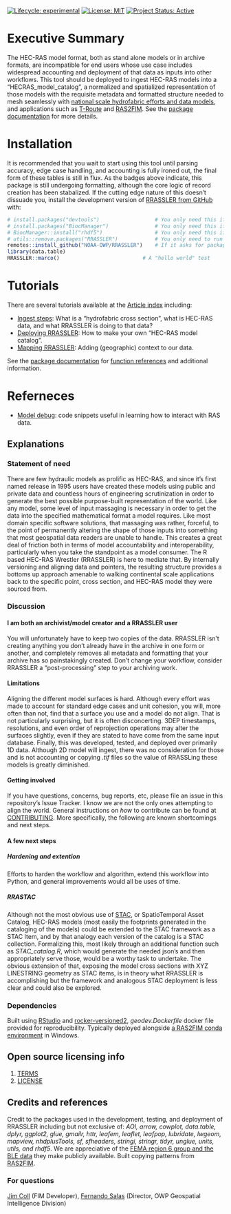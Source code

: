 
<!-- badges: start -->

[![Lifecycle:
experimental](https://img.shields.io/badge/lifecycle-experimental-orange.svg)](https://lifecycle.r-lib.org/articles/stages.html#experimental)
[![License:
MIT](https://img.shields.io/badge/License-MIT-yellow.svg)](https://choosealicense.com/licenses/mit/)
[![Project Status:
Active](https://www.repostatus.org/badges/latest/active.svg)](https://www.repostatus.org/#active)
<!-- badges: end -->

# Executive Summary

The HEC-RAS model format, both as stand alone models or in archive
formats, are incompatible for end users whose use case includes
widespread accounting and deployment of that data as inputs into other
workflows. This tool should be deployed to ingest HEC-RAS models into a
“HECRAS_model_catalog”, a normalized and spatialized representation of
those models with the requisite metadata and formatted structure needed
to mesh seamlessly with [national scale hydrofabric efforts and data
models](https://noaa-owp.github.io/hydrofabric/articles/cs_dm.html), and
applications such as [T-Route](https://github.com/NOAA-OWP/t-route) and
[RAS2FIM](https://github.com/NOAA-OWP/ras2fim). See the [package
documentation](https://NOAA-OWP.github.io/RRASSLER/) for more details.

# Installation

It is recommended that you wait to start using this tool until parsing
accuracy, edge case handling, and accounting is fully ironed out, the
final form of these tables is still in flux. As the badges above
indicate, this package is still undergoing formatting, although the core
logic of record creation has been stabalized. If the cutting edge nature
of this doesn’t dissuade you, install the development version of
[RRASSLER from GitHub](https://github.com/NOAA-OWP/RRASSLER) with:

``` r
# install.packages("devtools")                  # You only need this if this is your very first time opening RStudio
# install.packages("BiocManager")               # You only need this if this is your very first time opening RStudio
# BiocManager::install("rhdf5")                 # You only need this if this is your very first time opening RStudio
# utils::remove.packages("RRASSLER")            # You only need to run this if you have a previous install and need to wipe it
remotes::install_github("NOAA-OWP/RRASSLER")    # If it asks for package updates: press 1
library(data.table)
RRASSLER::marco()                           # A "hello world" test
```

# Tutorials

There are several tutorials available at the [Article
index](https://NOAA-OWP.github.io/RRASSLER/docs/articles/index.html)
including:

- [Ingest
  steps](https://NOAA-OWP.github.io/RRASSLER/docs/articles/Ingest-steps.html):
  What is a “hydrofabric cross section”, what is HEC-RAS data, and what
  RRASSLER is doing to that data?
- [Deploying
  RRASSLER](https://NOAA-OWP.github.io/RRASSLER/docs/articles/Deploying-RRASSLER.html):
  How to make your own “HEC-RAS model catalog”.
- [Mapping
  RRASSLER](https://NOAA-OWP.github.io/RRASSLER/docs/articles/Mapping-RRASSLER.html):
  Adding (geographic) context to our data.

See the [package
documentation](https://NOAA-OWP.github.io/RRASSLER/index.html) for
[function
references](https://NOAA-OWP.github.io/RRASSLER/reference/index.html)
and additional information.

# Referneces

- [Model
  debug](https://NOAA-OWP.github.io/RRASSLER/docs/articles/model-debug.html):
  code snippets useful in learning how to interact with RAS data.

## Explanations

### Statement of need

There are few hydraulic models as prolific as HEC-RAS, and since it’s
first named release in 1995 users have created these models using public
and private data and countless hours of engineering scrutinization in
order to generate the best possible purpose-built representation of the
world. Like any model, some level of input massaging is necessary in
order to get the data into the specified mathematical format a model
requires. Like most domain specific software solutions, that massaging
was rather, forceful, to the point of permanently altering the shape of
those inputs into something that most geospatial data readers are unable
to handle. This creates a great deal of friction both in terms of model
accountability and interoperability, particularly when you take the
standpoint as a model consumer. The R based HEC-RAS Wrestler (RRASSLER)
is here to mediate that. By internally versioning and aligning data and
pointers, the resulting structure provides a bottoms up approach
amenable to walking continental scale applications back to the specific
point, cross section, and HEC-RAS model they were sourced from.

### Discussion

#### I am both an archivist/model creator and a RRASSLER user

You will unfortunately have to keep two copies of the data. RRASSLER
isn’t creating anything you don’t already have in the archive in one
form or another, and completely removes all metadata and formatting that
your archive has so painstakingly created. Don’t change your workflow,
consider RRASSLER a “post-processing” step to your archiving work.

#### Limitations

Aligning the different model surfaces is hard. Although every effort was
made to account for standard edge cases and unit cohesion, you will,
more often than not, find that a surface you use and a model do not
align. That is not particularly surprising, but it is often
disconcerting. 3DEP timestamps, resolutions, and even order of
reprojection operations may alter the surfaces slightly, even if they
are stated to have come from the same input database. Finally, this was
developed, tested, and deployed over primarily 1D data. Although 2D
model will ingest, there was no consideration for those and is not
accounting or copying *.tif* files so the value of RRASSLing these
models is greatly diminished.

#### Getting involved

If you have questions, concerns, bug reports, etc, please file an issue
in this repository’s Issue Tracker. I know we are not the only ones
attempting to align the world. General instructions on *how* to
contribute can be found at [CONTRIBUTING](CONTRIBUTING.md). More
specifically, the following are known shortcomings and next steps.

#### A few next steps

##### Hardening and extention

Efforts to harden the workflow and algorithm, extend this workflow into
Python, and general improvements would all be uses of time.

##### RRASTAC

Although not the most obvious use of
[STAC](https://stacspec.org/en/about/), or SpatioTemporal Asset Catalog,
HEC-RAS models (most easily the footprints generated in the cataloging
of the models) could be extended to the STAC framework as a STAC Item,
and by that analogy each version of the catalog is a STAC collection.
Formalizing this, most likely through an additional function such as
*STAC_catalog.R*, which would generate the needed json’s and then
appropriately serve those, would be a worthy task to undertake. The
obvious extension of that, exposing the model cross sections with XYZ
LINESTRING geometry as STAC items, is in theory what RRASSLER is
accomplishing but the framework and analogous STAC deployment is less
clear and could also be explored.

### Dependencies

Built using [RStudio](https://posit.co/downloads/) and
[rocker-versioned2](https://github.com/rocker-org/rocker-versioned2),
*geodev.Dockerfile* docker file provided for reproducibility. Typically
deployed alongside [a RAS2FIM conda
environment](https://github.com/NOAA-OWP/ras2fim/blob/dev/doc/INSTALL.md)
in Windows.

## Open source licensing info

1.  [TERMS](TERMS.md)
2.  [LICENSE](LICENSE)

## Credits and references

Credit to the packages used in the development, testing, and deployment
of RRASSLER including but not exclusive of: *AOI, arrow, cowplot,
data.table, dplyr, ggplot2, glue, gmailr, httr, leafem, leaflet,
leafpop, lubridate, lwgeom, mapview, nhdplusTools, sf, sfheaders,
stringi, stringr, tidyr, unglue, units, utils, and rhdf5*. We are
appreciative of the [FEMA region 6 group and the BLE
data](https://webapps.usgs.gov/infrm/estBFE/) they make publicly
available. Built copying patterns from
[RAS2FIM](https://github.com/NOAA-OWP/ras2fim/blob/dev/src/create_shapes_from_hecras.py).

### For questions

[Jim Coll](james.coll@noaa.gov) (FIM Developer), [Fernando
Salas](fernando.salas@noaa.gov) (Director, OWP Geospatial Intelligence
Division)
